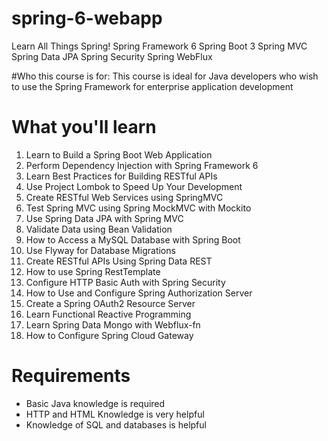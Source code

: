 # spring-6-webapp
Learn All Things Spring! 
Spring Framework 6
Spring Boot 3
Spring MVC
Spring Data JPA
Spring Security
Spring WebFlux

#Who this course is for:
This course is ideal for Java developers who wish to use the Spring Framework for enterprise application development

# What you'll learn
1. Learn to Build a Spring Boot Web Application
2. Perform Dependency Injection with Spring Framework 6
3. Learn Best Practices for Building RESTful APIs
4. Use Project Lombok to Speed Up Your Development
5. Create RESTful Web Services using SpringMVC
6. Test Spring MVC using Spring MockMVC with Mockito
7. Use Spring Data JPA with Spring MVC
8. Validate Data using Bean Validation
9. How to Access a MySQL Database with Spring Boot
10. Use Flyway for Database Migrations
11. Create RESTful APIs Using Spring Data REST
12. How to use Spring RestTemplate
13. Configure HTTP Basic Auth with Spring Security
14. How to Use and Configure Spring Authorization Server
15. Create a Spring OAuth2 Resource Server
16. Learn Functional Reactive Programming
17. Learn Spring Data Mongo with Webflux-fn
18. How to Configure Spring Cloud Gateway
# Requirements
- Basic Java knowledge is required
- HTTP and HTML Knowledge is very helpful
- Knowledge of SQL and databases is helpful
